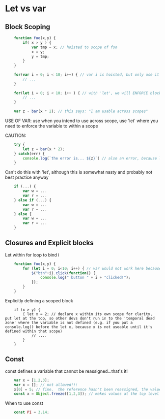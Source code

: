 # Let vs var

## Block Scoping

```javascript
    function foo(x,y) {
        if( x > y ) {
            var tmp = x; // hoisted to scope of foo
            x = y;
            y = tmp;
        }
    }
    
    for(var i = 0; i < 10; i++) { // var i is hoisted, but only use it in the for loop
        // ...
    }
    
    for(let i = 0; i < 10; i++ ) { // with 'let', we will ENFORCE block scoping at COMPILE time.
        // ...
    }
    
    var z - bar(x * 2); // this says: "I am usable across scopes"
```
    
USE OF VAR: use when you intend to use across scope, use 'let' where you need to enforce the variable to within a scope
   
CAUTION:
```javascript
    try {
        let z = bar(x * 2);
    } catch(err) {
        console.log(`the error is... ${z}`) // also an error, because let restricts scope to the previous try block, BUT 'var' would have let that happen
    }
```


Can't do this with 'let', although this is somewhat nasty and probably not best practice anyway
```javascript
    if (...) {
        var w = ...
        var r = ...
    } else if (...) {
        var w = ...
        var r = ...
    } else {
        var w = ...
        var r = ...
    }
```
    
## Closures and Explicit blocks

Let within for loop to bind i
```javascript
    function foo(x,y) {
        for (let i = 0; i<10; i++) { // var would not work here because the i is not bound within the closure of the function
            $("btn"+i).click(function() {
                console.log(" button " + i + "clicked!");
            });
        }
    }
```
    
Explicitly defining a scoped block
```
    if (x > y) {
        { let x = 2; // declare x within its own scope for clarity, put let at the top, so other devs don't run in to the 'temporal dead zone' where the variable is not defined (e.g. if you put a console.log() before the let x, because x is not useable until it's defined within that scope)
            // ....
        }
    }
```
    
## Const
const defines a variable that cannot be reassigned...that's it!
```javascript
    var x = [1,2,3];
    var x = []; // not allowed!!!
    x[0] = 5; // fine.  the reference hasn't been reassigned, the value within has.
    const x = Object.freeze([1,2,3]); // makes values at the top level immutable!!!
```
    
When to use const
```javascript
    const PI = 3.14;
```
    
